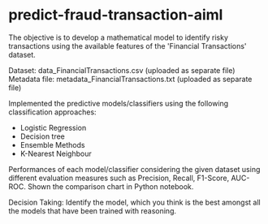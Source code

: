 # predict-fraud-transaction-aiml
The objective is to develop a mathematical model to identify risky transactions using the available features of the 'Financial Transactions' dataset.

Dataset: data_FinancialTransactions.csv (uploaded as separate file)
Metadata file: metadata_FinancialTransactions.txt (uploaded as separate file)

Implemented the predictive models/classifiers using the following classification approaches:
 - Logistic Regression
 - Decision tree
 - Ensemble Methods
 - K-Nearest Neighbour

Performances of each model/classifier considering the given dataset using different evaluation measures such as Precision, Recall, F1-Score, AUC-ROC. Shown the comparison chart in Python notebook.

Decision Taking: Identify the model, which you think is the best amongst all the models that have been trained with reasoning. 
